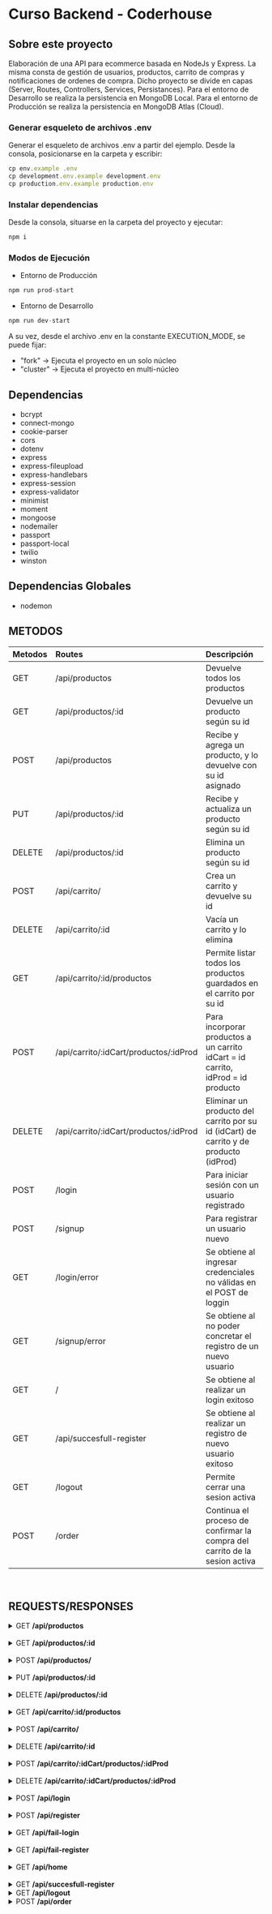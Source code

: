 # Curso Backend - Coderhouse

## Sobre este proyecto

Elaboración de una API para ecommerce basada en NodeJs y Express. La misma consta de gestión de usuarios, productos, carrito de compras y notificaciones de ordenes de compra. Dicho proyecto se divide en capas (Server, Routes, Controllers, Services, Persistances).
Para el entorno de Desarrollo se realiza la persistencia en MongoDB Local.
Para el entorno de Producción se realiza la persistencia en MongoDB Atlas (Cloud).

### Generar esqueleto de archivos .env

Generar el esqueleto de archivos .env a partir del ejemplo.
Desde la consola, posicionarse en la carpeta y escribir:


```js
cp env.example .env
cp development.env.example development.env
cp production.env.example production.env
```

### Instalar dependencias

Desde la consola, situarse en la carpeta del proyecto y ejecutar:

```js
npm i
```

### Modos de Ejecución

* Entorno de Producción
```js
npm run prod-start
```

* Entorno de Desarrollo
```js
npm run dev-start
```

A su vez, desde el archivo .env en la constante EXECUTION_MODE, se puede fijar:
* "fork"     -> Ejecuta el proyecto en un solo núcleo
* "cluster"  -> Ejecuta el proyecto en multi-núcleo

## Dependencias

* bcrypt
* connect-mongo
* cookie-parser
* cors
* dotenv
* express
* express-fileupload
* express-handlebars
* express-session
* express-validator
* minimist
* moment
* mongoose
* nodemailer
* passport
* passport-local
* twilio
* winston

## Dependencias Globales

* nodemon


## METODOS

| Metodos | Routes                                          | Descripción                                                              			|
| :---    |     :---                                        | :---                                                                			|
| GET     | /api/productos                                  | Devuelve todos los productos                                       			|
| GET     | /api/productos/:id 		                    | Devuelve un producto según su id                            	 			|
| POST    | /api/productos                                  | Recibe y agrega un producto, y lo devuelve con su id asignado	 			|
| PUT     | /api/productos/:id       		            | Recibe y actualiza un producto según su id		         			|
| DELETE  | /api/productos/:id 		                    | Elimina un producto según su id		                         			|
| POST    | /api/carrito/		    		    | Crea un carrito y devuelve su id					 			|
| DELETE  | /api/carrito/:id		                    | Vacía un carrito y lo elimina	                                 			|
| GET     | /api/carrito/:id/productos    		    | Permite listar todos los productos guardados en el carrito por su id  	 		|
| POST    | /api/carrito/:idCart/productos/:idProd   		    | Para incorporar productos a un carrito idCart = id carrito, idProd = id producto 		|
| DELETE  | /api/carrito/:idCart/productos/:idProd	    | Eliminar un producto del carrito por su id (idCart) de carrito y de producto (idProd) 	|
| POST	  | /login					    | Para iniciar sesión con un usuario registrado					 	|
| POST	  | /signup				    | Para registrar un usuario nuevo							 	|
| GET	  | /login/error				    | Se obtiene al ingresar credenciales no válidas en el POST de loggin		 	|
| GET	  | /signup/error				    | Se obtiene al no poder concretar el registro de un nuevo usuario			 	|
| GET	  | /					    | Se obtiene al realizar un login exitoso	|
| GET	  | /api/succesfull-register			    | Se obtiene al realizar un registro de nuevo usuario exitoso		 		|
| GET	  | /logout					    | Permite cerrar una sesion activa						 		|
| POST	  | /order				    | Continua el proceso de confirmar la compra del carrito de la sesion activa		|

<br>

## REQUESTS/RESPONSES

<details>
<summary>GET <b>/api/productos</b></summary> 

```js
GET http://localhost:8080/api/productos
```
### Ejemplo respuesta

```json
[
	{
        "id": 1,
        "title": "Monitor 24 ips",
        "price": 55000,
        "description": "Monitor Gamer Samsung LF24T350FHLCZB 24",
        "code": "60123",
        "thumbnail": "https://images.fravega.com/f1000/32397e21c5240c13f2d32ad3842cd3e8.jpg",
        "stock": 12
    },
    {
        "id": 2,
        "title": "Graphic Card GeForce",
        "price": 100000,
        "description": "Graphic Card GeForce",
        "code": "31193",
        "thumbnail": "https://www.soscomputacion.com.ar/22872-thickbox_default/placa-de-video-nvidia-rtx-2060-6gb-asus-rog-strix-evo-v2-gaming-gddr6.jpg",
        "stock": 12
    }
]
```
</details>
<br>

<details>
<summary>GET <b>/api/productos/:id</b></summary> 

```js
GET http://localhost:8080/api/productos/1
```
### Ejemplo respuesta

```json
{
        "id": 1,
        "title": "Monitor 24 ips",
        "price": 55000,
        "description": "Monitor Gamer Samsung LF24T350FHLCZB 24",
        "code": "60123",
        "thumbnail": "https://images.fravega.com/f1000/32397e21c5240c13f2d32ad3842cd3e8.jpg",
        "stock": 12
}
```
</details>
<br>

<details>
<summary>POST <b>/api/productos/</b></summary> 

```js
POST http://localhost:8080/api/productos/
```
### Ejemplo solicitud

```json
{
	"title": "Mouse MSI",
	"description": "Mouse MSI Intercepto DS300",
	"code": 42723,
	"thumbnail": "https://asset.msi.com/resize/image/global/product/product_9_20180328133817_5abb2a490ec83.png62405b38c58fe0f07fcef2367d8a9ba1/1024.png",
	"price": 20000,
	"stock": 20
}
```

### Ejemplo respuesta

```json
{
	"id": 6,
	"title": "Mouse MSI",
	"price": 20000,
	"description": "Mouse MSI Intercepto DS300",
	"code": "42723",
	"thumbnail": "https://asset.msi.com/resize/image/global/product/product_9_20180328133817_5abb2a490ec83.png62405b38c58fe0f07fcef2367d8a9ba1/1024.png",
	"stock": 20
}
```
</details>
<br>


<details>
<summary>PUT <b>/api/productos/:id</b></summary> 

```js
PUT http://localhost:8080/api/productos/1
```
### Ejemplo solicitud

```json
{
    "title": "Monitor 24 ips",
    "price": 55000,
    "description": "Monitor Gamer Samsung LF24T350FHLCZB 24",
    "code": "60123",
    "thumbnail": "https://images.fravega.com/f1000/32397e21c5240c13f2d32ad3842cd3e8.jpg",
    "stock": 5
}
```

### Ejemplo respuesta

```json
{
	"id": 1,
	"title": "Monitor 24 ips",
	"price": 55000,
	"description": "Monitor Gamer Samsung LF24T350FHLCZB 24",
	"code": "60123",
	"thumbnail": "https://images.fravega.com/f1000/32397e21c5240c13f2d32ad3842cd3e8.jpg",
	"stock": 5
}
```
</details>
<br>


<details>
<summary>DELETE <b>/api/productos/:id</b></summary> 

```js
DELETE http://localhost:8080/api/productos/6
```

### Ejemplo respuesta

```json
{
    "error": 0,
    "message": "The product with id: 6 has been deleted"
}
```
</details>
<br>

<details>
<summary>GET <b>/api/carrito/:id/productos</b></summary> 

```js
GET http://localhost:8080/api/carrito/9/productos
```

### Ejemplo respuesta

```json
[
    {
        "id": 9,
        "products": [
            {
                "id": 4,
                "title": "Mouse MSI",
                "description": "Mouse MSI Interceptor DS200",
                "code": "42722",
                "thumbnail": "https://http2.mlstatic.com/D_NQ_NP_933513-MLA25851197355_082017-O.webp",
                "price": 20000,
                "stock": 20,
                "qty": 1,
                "total_price": 20000,
                "_id": "644bd60d0f72e35a95aff950"
            },
            {
                "id": 5,
                "title": "Notebook MSI",
                "description": "NOTEBOOK MSI GF65 THIN I7-9750H 2.6GHZ-8GB-512GB SSD RTX2060 6GB 15.6 144HZ",
                "code": "52799",
                "thumbnail": "https://encrypted-tbn0.gstatic.com/images?q=tbn:ANd9GcSMh6lGzOWbBeiiXzf4efJnHXgjz90HgmvFpchrrkVg1tOPN35S_SEtm8HAewjEY2RwBhk&usqp=CAU",
                "price": 300000,
                "stock": 10,
                "qty": 1,
                "total_price": 300000,
                "_id": "644bd6100f72e35a95aff956"
            },
            {
                "id": 1,
                "title": "Monitor 24 ips",
                "description": "Monitor Gamer Samsung LF24T350FHLCZB 24",
                "code": "60123",
                "thumbnail": "https://images.fravega.com/f1000/32397e21c5240c13f2d32ad3842cd3e8.jpg",
                "price": 55000,
                "stock": 12,
                "qty": 1,
                "total_price": 55000,
                "_id": "644bd6130f72e35a95aff95c"
            }
        ]
    }
]
```
</details>
<br>


<details>
<summary>POST <b>/api/carrito/</b></summary> 

```js
POST http://localhost:8080/api/carrito/
```

### Ejemplo respuesta

```json
[
    {
        "id": 20,
        "products": []
    }
]
```
</details>
<br>

<details>
<summary>DELETE <b>/api/carrito/:id</b></summary> 

```js
DELETE http://localhost:8080/api/carrito/20
```

### Ejemplo respuesta

```json
{
    "error": 0,
    "message": "The cart with id: 20 has been deleted"
}
```
</details>
<br>

<details>
<summary>POST <b>/api/carrito/:idCart/productos/:idProd </b></summary> 

```js
POST http://localhost:8080/api/carrito/9/productos/1
```

### Ejemplo respuesta

```json
[
    {
        "id": 9,
        "products": [
            {
                "id": 4,
                "title": "Mouse MSI",
                "description": "Mouse MSI Interceptor DS200",
                "code": "42722",
                "thumbnail": "https://http2.mlstatic.com/D_NQ_NP_933513-MLA25851197355_082017-O.webp",
                "price": 20000,
                "stock": 20,
                "qty": 1,
                "total_price": 20000,
                "_id": "644bd60d0f72e35a95aff950"
            },
            {
                "id": 5,
                "title": "Notebook MSI",
                "description": "NOTEBOOK MSI GF65 THIN I7-9750H 2.6GHZ-8GB-512GB SSD RTX2060 6GB 15.6 144HZ",
                "code": "52799",
                "thumbnail": "https://encrypted-tbn0.gstatic.com/images?q=tbn:ANd9GcSMh6lGzOWbBeiiXzf4efJnHXgjz90HgmvFpchrrkVg1tOPN35S_SEtm8HAewjEY2RwBhk&usqp=CAU",
                "price": 300000,
                "stock": 10,
                "qty": 1,
                "total_price": 300000,
                "_id": "644bd6100f72e35a95aff956"
            },
            {
                "id": 1,
                "title": "Monitor 24 ips",
                "description": "Monitor Gamer Samsung LF24T350FHLCZB 24",
                "code": "60123",
                "thumbnail": "https://images.fravega.com/f1000/32397e21c5240c13f2d32ad3842cd3e8.jpg",
                "price": 55000,
                "stock": 12,
                "qty": 1,
                "total_price": 55000,
                "_id": "644bd6130f72e35a95aff95c"
            }
        ]
    }
]
```
</details>
<br>

<details>
<summary>DELETE <b>/api/carrito/:idCart/productos/:idProd </b></summary> 

```js
DELETE http://localhost:8080/api/carrito/9/productos/1
```

### Ejemplo respuesta

```json
{
    "ok": "Product id: 1 has been removed from cart."
}
```
</details>
<br>


<details>
<summary>POST <b>/api/login </b></summary> 

```js
POST http://localhost:8080/api/login
```
### Ejemplo solicitud

```json
{
    "username": "rober__17@hotmail.com",
    "password": "rober"
}
```
	
### Ejemplo respuesta

```json
{
	"ok": "sesion iniciada correctamente",
	"productos disponibles": {
		"0": {
			"idStore": 3,
			"descripcion": "Pelota de basket",
			"timestamp": 1670096837624,
			"nombre": "Pelota de basket",
			"foto": "https://cdn4.iconfinder.com/data/icons/sports-flat-2/48/Basketball-512.png",
			"stock": "50",
			"precio": "30",
			"codigo": "Pelota de basket"
		},
		"1": {
			"codigo": "Pelota de futbol",
			"precio": 35,
			"timestamp": 1670096837624,
			"foto": "https://cdn2.iconfinder.com/data/icons/ios-7-icons/50/football-512.png",
			"nombre": "Pelota de futbol",
			"descripcion": "Pelota de futbol",
			"stock": 78,
			"idStore": 2
		},
		"2": {
			"foto": "https://cdn1.iconfinder.com/data/icons/rcons-basic-sport/16/fitness_tennis_game_raquet_training_play_sport-512.png",
			"codigo": "Raqueta",
			"idStore": 1,
			"stock": 25,
			"timestamp": 1670096837624,
			"precio": 100,
			"descripcion": "Raqueta",
			"nombre": "Raqueta"
		}
	},
	"su carrito": {
		"_id": "640271314e5af1b4ad62c59f",
		"timestamp": 1677881649798,
		"productos": [],
		"__v": 0
	}
}
```
</details>
<br>


<details>
<summary>POST <b>/api/register </b></summary> 

```js
POST http://localhost:8080/api/register
```
### Ejemplo solicitud

```json
{
	"username": "fede@fede.com",
	"password": "fede-password",
	"nombre": "fede",
	"direccion": "avenida siempre viva 123",
	"edad": 30,
	"telefono": 1155550000,
	"avatar": "https://pics.filmaffinity.com/avatar_the_way_of_water-722646748-mmed.jpg"
}
```
	
### Ejemplo respuesta

```json
{
	"ok": "registro de usuario realizado correctamente"
}
```
</details>
<br>

<details>
<summary>GET <b>/api/fail-login </b></summary> 

```js
POST http://localhost:8080/api/login
```
### Ejemplo solicitud

```json
{	
	"username": "wrong@username.com",
	"password": "wrong-password"
}
```
	
### Ejemplo respuesta

```json
{
	"error": "no fue posible completar el login, verifique usuario y contraseña"
}
```
</details>
<br>

<details>
<summary>GET <b>/api/fail-register </b></summary> 

```js
POST http://localhost:8080/api/register
```
### Ejemplo solicitud

```json
{
	"username": "usuario-en-uso",
	"password": "password",
	"nombre": "federico",
	"direccion": "avenida siempre viva 123",
	"edad": 30,
	"telefono": 1155550000,
	"avatar": "https://pics.filmaffinity.com/avatar_the_way_of_water-722646748-mmed.jpg"
}
```
	
### Ejemplo respuesta

```json
{
	"error": "el usuario ya esta en uso"
}
```
</details>
<br>

<details>
<summary>GET <b>/api/home </b></summary> 

```js
GET http://localhost:8080/api/home
```
	
### Ejemplo respuesta

```json
{
	"ok": "sesion iniciada correctamente",
	"productos disponibles": {
		"0": {
			"stock": "50",
			"foto": "https://cdn4.iconfinder.com/data/icons/sports-flat-2/48/Basketball-512.png",
			"timestamp": 1670096837624,
			"descripcion": "Pelota de basket",
			"nombre": "Pelota de basket",
			"codigo": "Pelota de basket",
			"idStore": 3,
			"precio": "30"
		},
		"1": {
			"codigo": "Pelota de futbol",
			"nombre": "Pelota de futbol",
			"foto": "https://cdn2.iconfinder.com/data/icons/ios-7-icons/50/football-512.png",
			"descripcion": "Pelota de futbol",
			"timestamp": 1670096837624,
			"stock": 78,
			"idStore": 2,
			"precio": 35
		},
		"2": {
			"foto": "https://cdn1.iconfinder.com/data/icons/rcons-basic-sport/16/fitness_tennis_game_raquet_training_play_sport-512.png",
			"codigo": "Raqueta",
			"descripcion": "Raqueta",
			"timestamp": 1670096837624,
			"idStore": 1,
			"precio": 100,
			"stock": 25,
			"nombre": "Raqueta"
		}
	},
	"su carrito": {
		"_id": "640271314e5af1b4ad62c59f",
		"timestamp": 1677881649798,
		"productos": [],
		"__v": 0
	}
}
```
</details>
<br>

<details>
<summary>GET <b>/api/succesfull-register </b></summary> 

```js
POST http://localhost:8080/api/register
```
### Ejemplo solicitud

```json
{
	"username": "fede@fede.com",
	"password": "fede-password",
	"nombre": "fede",
	"direccion": "avenida siempre viva 123",
	"edad": 30,
	"telefono": 1155550000,
	"avatar": "https://pics.filmaffinity.com/avatar_the_way_of_water-722646748-mmed.jpg"
}
```
	
### Ejemplo respuesta

```json
{
	"ok": "registro de usuario realizado correctamente"
}
```
</details>


<details>
<summary>GET <b>/api/logout </b></summary> 

```js
GET http://localhost:8080/api/logout
```
	
### Ejemplo respuesta

```json
{
	"ok": "sesion cerrada correctamente"
}
```
</details>


<details>
<summary>POST <b>/api/order </b></summary> 

```js
POST http://localhost:8080/api/order
```
	
### Ejemplo respuesta

```json
{
    "Ok": "Order Created and notifications sended"
}
```
</details>